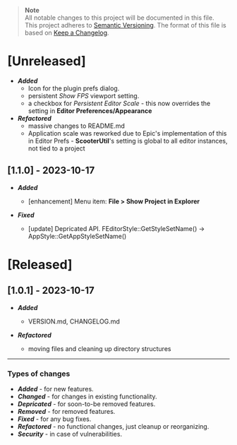 > **Note**  
> All notable changes to this project will be documented in this file.  
> This project adheres to [Semantic Versioning](https://semver.org/spec/v2.0.0.html). 
> The format of this file is based on [Keep a Changelog](https://keepachangelog.com/en/1.0.0/).

[Unreleased]
============
- ***Added***
    - Icon for the plugin prefs dialog.
    - persistent *Show FPS* viewport setting.
    - a checkbox for *Persistent Editor Scale* - this now overrides the setting in **Editor Preferences/Appearance**
- ***Refactored***
    - massive changes to README.md
    - Application scale was reworked due to Epic's implementation of this in Editor Prefs - **ScooterUtil**'s setting is global to all editor instances, not tied to a project

[1.1.0] - 2023-10-17
--------------------
- ***Added***
    - [enhancement] Menu item:  **File > Show Project in Explorer**

- ***Fixed***
    - [update] Depricated API. FEditorStyle::GetStyleSetName() -> AppStyle::GetAppStyleSetName()

[Released]
==========

[1.0.1] - 2023-10-17
--------------------
- ***Added***
    - VERSION.md, CHANGELOG.md

- ***Refactored***
    - moving files and cleaning up directory structures

----------------------------------------------------------------------

### Types of changes
- ***Added*** - for new features.   
- ***Changed*** - for changes in existing functionality.  
- ***Depricated*** - for soon-to-be removed features.  
- ***Removed*** - for removed features.  
- ***Fixed*** - for any bug fixes.  
- ***Refactored*** - no functional changes, just cleanup or reorganizing.  
- ***Security*** - in case of vulnerabilities.  